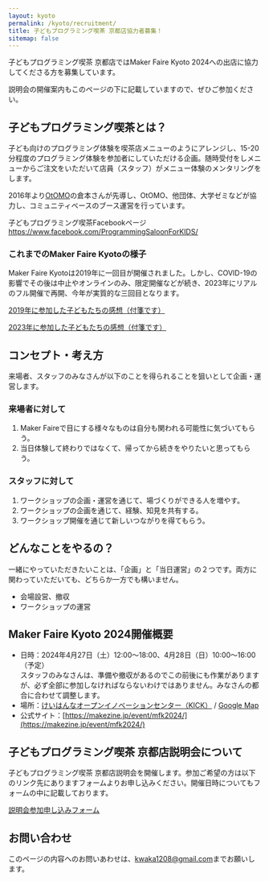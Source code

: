 ```yaml
---
layout: kyoto
permalink: /kyoto/recruitment/
title: 子どもプログラミング喫茶 京都店協力者募集！
sitemap: false
---
```

子どもプログラミング喫茶 京都店ではMaker Faire Kyoto 2024への出店に協力してくださる方を募集しています。

説明会の開催案内もこのページの下に記載していますので、ぜひご参加ください。

## 子どもプログラミング喫茶とは？
子ども向けのプログラミング体験を喫茶店メニューのようにアレンジし、15-20分程度のプログラミング体験を参加者にしていただける企画。随時受付をしメニューからご注文をいただいて店員（スタッフ）がメニュー体験のメンタリングをします。

2016年より[OtOMO](https://otomo.scratch-ja.org/)の倉本さんが先導し、OtOMO、他団体、大学ゼミなどが協力し、コミュニティベースのブース運営を行っています。

子どもプログラミング喫茶Facebookページ
https://www.facebook.com/ProgrammingSaloonForKIDS/

### これまでのMaker Faire Kyotoの様子
Maker Faire Kyotoは2019年に一回目が開催されました。しかし、COVID-19の影響でその後は中止やオンラインのみ、限定開催などが続き、2023年にリアルのフル開催で再開、今年が実質的な三回目となります。

[2019年に参加した子どもたちの感想（付箋です）](https://photos.app.goo.gl/BNm3M8D8TbpAsk2HA)

[2023年に参加した子どもたちの感想（付箋です）](https://photos.app.goo.gl/KEiMYdXHyskbCZ7C7)

## コンセプト・考え方
来場者、スタッフのみなさんが以下のことを得られることを狙いとして企画・運営します。

### 来場者に対して
1. Maker Faireで目にする様々なものは自分も関われる可能性に気づいてもらう。
2. 当日体験して終わりではなくて、帰ってから続きをやりたいと思ってもらう。

### スタッフに対して
1. ワークショップの企画・運営を通じて、場づくりができる人を増やす。
2. ワークショップの企画を通じて、経験、知見を共有する。
3. ワークショップ開催を通じて新しいつながりを得てもらう。

## どんなことをやるの？
一緒にやっていただきたいことは、「企画」と「当日運営」の２つです。両方に関わっていただいても、どちらか一方でも構いません。

- 会場設営、撤収
- ワークショップの運営

## Maker Faire Kyoto 2024開催概要
- 日時：2024年4月27日（土）12:00～18:00、4月28日（日）10:00～16:00（予定）  
スタッフのみなさんは、準備や撤収があるのでこの前後にも作業がありますが、必ず全部に参加しなければならないわけではありません。みなさんの都合に合わせて調整します。
- 場所：[けいはんなオープンイノベーションセンター（KICK）](http://kick.kyoto/) / [Google Map](https://goo.gl/maps/7qXoTdHwSpr)
- 公式サイト：[https://makezine.jp/event/mfk2024/](https://makezine.jp/event/mfk2024/)

## 子どもプログラミング喫茶 京都店説明会について
子どもプログラミング喫茶 京都店説明会を開催します。参加ご希望の方は以下のリンク先にありますフォームよりお申し込みください。開催日時についてもフォームの中に記載しております。

[説明会参加申し込みフォーム](https://forms.gle/3vBkfbFPK9YKm3DK9)

## お問い合わせ
このページの内容へのお問いあわせは、[kwaka1208@gmail.com](mailto:kwaka1208@gmail.com)までお願いします。
